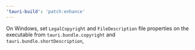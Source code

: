 ```yaml
---
'tauri-build': 'patch:enhance'
---
```


On Windows, set `LegalCopyright` and `FileDescription` file properties on the executable from `tauri.bundle.copyright` and `tauri.bundle.shortDescription`,
